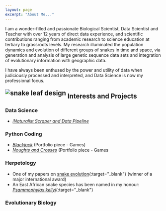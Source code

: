 ```yaml
---
layout: page
excerpt: "About Me..."
---
```


I am a wonder-filled and passionate Biological Scientist, Data Scientist and Teacher with over 12 years of direct data experience, and scientific contributions ranging from academic research to science education at tertiary to grassroots levels. My research illuminated the population dynamics and evolution of different groups of snakes in time and space, via generation and analysis of large genetic sequence data sets and integration of evolutionary information with geographic data.

I have always been enthused by the power and utility of data when judiciously processed and interpreted, and Data Science is now my professional focus.

## <img src="https://user-images.githubusercontent.com/84908213/132064904-8e3e53a4-140c-431d-9b0f-421f388060a2.png" style="position:relative; top:-10px" alt="snake leaf design" />  Interests and Projects 
### Data Science
- [_iNaturalist Scraper and Data Pipeline_](https://github.com/Afrisnake/iNaturalist-Scraper-and-Data-Pipeline)

### Python Coding
- [_Blackjack_](https://github.com/Afrisnake/Coding-Blackjack-in-Python) (Portfolio piece - Games)
- [_Noughts and Crosses_](https://github.com/Afrisnake/Coding-Noughts-and-Crosses-in-Python) (Portfolio piece - Games

### Herpetology
- One of my papers on [snake evolution](https://onlinelibrary.wiley.com/doi/full/10.1111/j.1096-0031.2008.00237.x){:target="_blank"} (winner of a major international award)
- An East African snake species has been named in my honour: [_Psammophylax kellyi_](https://reptile-database.reptarium.cz/species?genus=Psammophylax&species=kellyi){:target="_blank"}

### Evolutionary Biology

